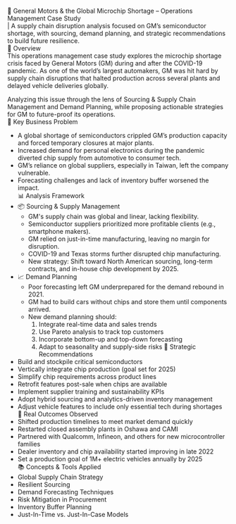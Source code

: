🚗 General Motors & the Global Microchip Shortage – Operations Management Case Study<br>
| A supply chain disruption analysis focused on GM’s semiconductor shortage, with sourcing, demand planning, and strategic recommendations to build future resilience.<br>
📘 Overview<br>
This operations management case study explores the microchip shortage crisis faced by General Motors (GM) during and after the COVID-19 pandemic. As one of the world’s largest automakers, GM was hit hard by supply chain disruptions that halted production across several plants and delayed vehicle deliveries globally.

Analyzing this issue through the lens of Sourcing & Supply Chain Management and Demand Planning, while proposing actionable strategies for GM to future-proof its operations.<br>
🎯 Key Business Problem<br>
- A global shortage of semiconductors crippled GM’s production capacity and forced temporary closures at major plants.
- Increased demand for personal electronics during the pandemic diverted chip supply from automotive to consumer tech.
- GM’s reliance on global suppliers, especially in Taiwan, left the company vulnerable.
- Forecasting challenges and lack of inventory buffer worsened the impact.<br>
📊 Analysis Framework<br>
- 📦 Sourcing & Supply Management
  - GM's supply chain was global and linear, lacking flexibility.
  - Semiconductor suppliers prioritized more profitable clients (e.g., smartphone makers).
  - GM relied on just-in-time manufacturing, leaving no margin for disruption.
  - COVID-19 and Texas storms further disrupted chip manufacturing.
  - New strategy: Shift toward North American sourcing, long-term contracts, and in-house chip development by 2025.
- 📈 Demand Planning
  - Poor forecasting left GM underprepared for the demand rebound in 2021.
  - GM had to build cars without chips and store them until components arrived.
  - New demand planning should:
     1. Integrate real-time data and sales trends
     2. Use Pareto analysis to track top customers
     3. Incorporate bottom-up and top-down forecasting
     4. Adapt to seasonality and supply-side risks
🔄 Strategic Recommendations<br>
- Build and stockpile critical semiconductors
- Vertically integrate chip production (goal set for 2025)
- Simplify chip requirements across product lines
- Retrofit features post-sale when chips are available
- Implement supplier training and sustainability KPIs
- Adopt hybrid sourcing and analytics-driven inventory management
- Adjust vehicle features to include only essential tech during shortages<br>
📍 Real Outcomes Observed
- Shifted production timelines to meet market demand quickly
- Restarted closed assembly plants in Oshawa and CAMI
- Partnered with Qualcomm, Infineon, and others for new microcontroller families
- Dealer inventory and chip availability started improving in late 2022
- Set a production goal of 1M+ electric vehicles annually by 2025<br>
📚 Concepts & Tools Applied
- Global Supply Chain Strategy
- Resilient Sourcing
- Demand Forecasting Techniques
- Risk Mitigation in Procurement
- Inventory Buffer Planning
- Just-In-Time vs. Just-In-Case Models


